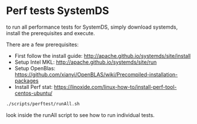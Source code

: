 <!--
{% comment %}
Licensed to the Apache Software Foundation (ASF) under one or more
contributor license agreements.  See the NOTICE file distributed with
this work for additional information regarding copyright ownership.
The ASF licenses this file to you under the Apache License, Version 2.0
(the "License"); you may not use this file except in compliance with
the License.  You may obtain a copy of the License at

http://www.apache.org/licenses/LICENSE-2.0

Unless required by applicable law or agreed to in writing, software
distributed under the License is distributed on an "AS IS" BASIS,
WITHOUT WARRANTIES OR CONDITIONS OF ANY KIND, either express or implied.
See the License for the specific language governing permissions and
limitations under the License.
{% end comment %}
-->

# Perf tests SystemDS

to run all performance tests for SystemDS, simply download systemds, install the prerequisites and execute.

There are a few prerequisites:

- First follow the install guide: <http://apache.github.io/systemds/site/install>
- Setup Intel MKL: <http://apache.github.io/systemds/site/run>
- Setup OpenBlas: <https://github.com/xianyi/OpenBLAS/wiki/Precompiled-installation-packages>
- Install Perf stat: <https://linoxide.com/linux-how-to/install-perf-tool-centos-ubuntu/>

```bash
./scripts/perftest/runAll.sh
```

look inside the runAll script to see how to run individual tests.

